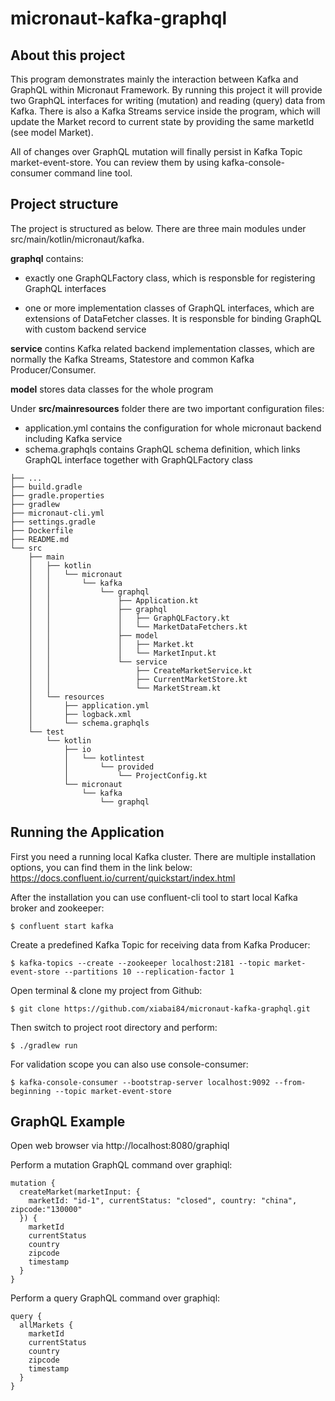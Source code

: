 # micronaut-kafka-graphql

## About this project
This program demonstrates mainly the interaction between Kafka and GraphQL within Micronaut Framework. By running this project it will provide two GraphQL interfaces for writing (mutation) and reading (query) data from Kafka. There is also a Kafka Streams service inside the program, which will update the Market record to current state by providing the same marketId (see model Market). 

All of changes over GraphQL mutation will finally persist in Kafka Topic market-event-store. You can review them by using kafka-console-consumer command line tool.

## Project structure
The project is structured as below. There are three main modules under src/main/kotlin/micronaut/kafka.


**graphql** contains:

* exactly one GraphQLFactory class, which is responsble for registering GraphQL interfaces

* one or more implementation classes of GraphQL interfaces, which are extensions of DataFetcher classes. It is responsble for binding GraphQL with custom backend service

**service** contins Kafka related backend implementation classes, which are normally the Kafka Streams, Statestore and common Kafka Producer/Consumer.

**model** stores data classes for the whole program

Under **src/mainresources** folder there are two important configuration files:

* application.yml contains the configuration for whole micronaut backend including Kafka service
* schema.graphqls contains GraphQL schema definition, which links GraphQL interface together with GraphQLFactory class

```
├── ...
├── build.gradle
├── gradle.properties
├── gradlew
├── micronaut-cli.yml
├── settings.gradle
├── Dockerfile
├── README.md
└── src
    ├── main
    │   ├── kotlin
    │   │   └── micronaut
    │   │       └── kafka
    │   │           └── graphql
    │   │               ├── Application.kt
    │   │               ├── graphql
    │   │               │   ├── GraphQLFactory.kt
    │   │               │   └── MarketDataFetchers.kt
    │   │               ├── model
    │   │               │   ├── Market.kt
    │   │               │   └── MarketInput.kt
    │   │               └── service
    │   │                   ├── CreateMarketService.kt
    │   │                   ├── CurrentMarketStore.kt
    │   │                   └── MarketStream.kt
    │   └── resources
    │       ├── application.yml
    │       ├── logback.xml
    │       └── schema.graphqls
    └── test
        └── kotlin
            ├── io
            │   └── kotlintest
            │       └── provided
            │           └── ProjectConfig.kt
            └── micronaut
                └── kafka
                    └── graphql
```

## Running the Application
First you need a running local Kafka cluster. There are multiple installation options, you can find them in the link below: https://docs.confluent.io/current/quickstart/index.html

After the installation you can use confluent-cli tool to start local Kafka broker and zookeeper:
```
$ confluent start kafka
```

Create a predefined Kafka Topic for receiving data from Kafka Producer:
```
$ kafka-topics --create --zookeeper localhost:2181 --topic market-event-store --partitions 10 --replication-factor 1
```

Open terminal & clone my project from Github:
```
$ git clone https://github.com/xiabai84/micronaut-kafka-graphql.git
```
Then switch to project root directory and perform:
```
$ ./gradlew run
```

For validation scope you can also use console-consumer:
```
$ kafka-console-consumer --bootstrap-server localhost:9092 --from-beginning --topic market-event-store
```

## GraphQL Example
Open web browser via http://localhost:8080/graphiql

Perform a mutation GraphQL command over graphiql:
```
mutation {
  createMarket(marketInput: {
    marketId: "id-1", currentStatus: "closed", country: "china", zipcode:"130000"
  }) {
    marketId
    currentStatus
    country
    zipcode
    timestamp
  }
}
```

Perform a query GraphQL command over graphiql:
```
query {
  allMarkets {
    marketId
    currentStatus
    country
    zipcode
    timestamp
  }
}
```

